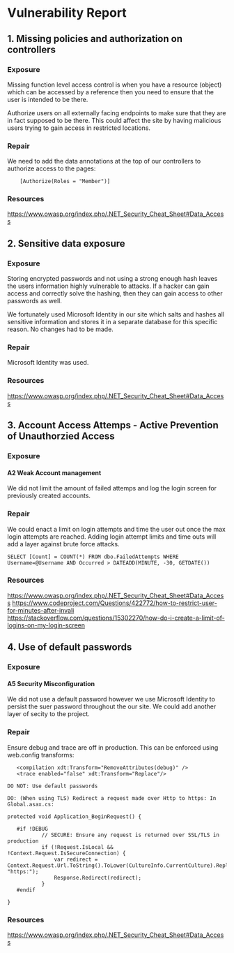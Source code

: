 # Vulnerability Report
## 1. Missing policies and authorization on controllers
### Exposure
Missing function level access control is when you have a resource (object) which can be accessed by a reference then you need to ensure that the user is intended to be there.</p>

Authorize users on all externally facing endpoints to make sure that they are in fact supposed to be there.  This could affect the site by having malicious users trying to gain access in restricted locations.


### Repair
We need to add the data annotations at the top of our controllers to authorize access to the pages:


```
	[Authorize(Roles = "Member")]
```

### Resources
https://www.owasp.org/index.php/.NET_Security_Cheat_Sheet#Data_Access

## 2.  Sensitive data exposure
### Exposure
Storing encrypted passwords and not using a strong enough hash leaves the users information highly vulnerable to attacks.  If a hacker can gain access and correctly solve the hashing, then they can gain access to other passwords as well.

We fortunately used Microsoft Identity in our site which salts and hashes all sensitive information and stores it in a separate database for this specific reason.  No changes had to be made.

### Repair
Microsoft Identity was used.

### Resources
https://www.owasp.org/index.php/.NET_Security_Cheat_Sheet#Data_Access

## 3.  Account Access Attemps - Active Prevention of Unauthorzied Access
### Exposure
#### A2 Weak Account management
We did not limit the amount of failed attemps and log the login screen for previously created accounts.

### Repair
We could enact a limit on login attempts and time the user out once the max login attempts are reached. Adding login attempt limits and time outs will add a layer against brute force attacks.
```
SELECT [Count] = COUNT(*) FROM dbo.FailedAttempts WHERE Username=@Username AND Occurred > DATEADD(MINUTE, -30, GETDATE())
```

### Resources
https://www.owasp.org/index.php/.NET_Security_Cheat_Sheet#Data_Access
https://www.codeproject.com/Questions/422772/how-to-restrict-user-for-minutes-after-invali
https://stackoverflow.com/questions/15302270/how-do-i-create-a-limit-of-logins-on-my-login-screen 


## 4.  Use of default passwords
### Exposure
#### A5 Security Misconfiguration
We did not use a default password however we use Microsoft Identity to persist the suer password throughout the our site. We could add another layer of secity to the project.

### Repair
Ensure debug and trace are off in production. This can be enforced using web.config transforms:
```
   <compilation xdt:Transform="RemoveAttributes(debug)" />
   <trace enabled="false" xdt:Transform="Replace"/>

DO NOT: Use default passwords

DO: (When using TLS) Redirect a request made over Http to https: In Global.asax.cs:

protected void Application_BeginRequest() {

   #if !DEBUG
           // SECURE: Ensure any request is returned over SSL/TLS in production
           if (!Request.IsLocal && !Context.Request.IsSecureConnection) {
               var redirect = Context.Request.Url.ToString().ToLower(CultureInfo.CurrentCulture).Replace("http:", "https:");
               Response.Redirect(redirect);
           }
   #endif

} 
```

### Resources
https://www.owasp.org/index.php/.NET_Security_Cheat_Sheet#Data_Access